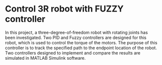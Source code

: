 # Control 3R robot with FUZZY controller
In this project, a three-degree-of-freedom robot with rotating joints has been investigated. Two PID and Fuzzy controllers are designed for this robot, which is used to control the torque of the motors. The purpose of this controller is to track the specified path to the endpoint location of the robot. Two controllers designed to implement and compare the results are simulated in MATLAB Simulink software.